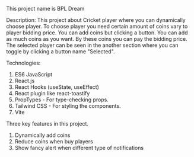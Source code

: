 This project name is BPL Dream



Description: This project about Cricket player where you can dynamically choose player. To choose player you need certain amount of coins vary to player bidding price. You can add coins but clicking a button. You can add as much coins as you want. By these coins you can pay the bidding price. The selected player can be seen in the another section where you can toggle by clicking a button name "Selected". 

 Technologies: 
 1. ES6 JavaScript
 2. React.js
 3. React Hooks (useState, useEffect)
 4. React plugin like react-toastify
 5. PropTypes - For type-checking props. 
 6. Tailwind CSS - For styling the components.
 7. Vite 

 Three key features in this project.
 1. Dynamically add coins
 2. Reduce coins when buy players
 3. Show fancy alert when different type of notifications
